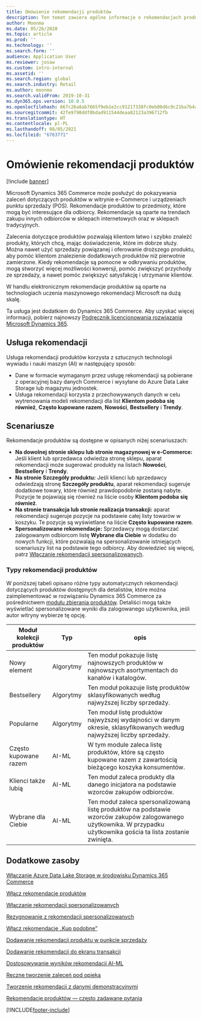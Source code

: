 ```yaml
---
title: Omówienie rekomendacji produktów
description: Ten temat zawiera ogólne informacje o rekomendacjach produktu. Rekomendacje produktów umożliwiają łatwe i szybkie znajdowanie produktów, które są potrzebne, a nawet produktów, których klient nie zamierzał pierwotnie kupić.
author: Moonma
ms.date: 05/26/2020
ms.topic: article
ms.prod: ''
ms.technology: ''
ms.search.form: ''
audience: Application User
ms.reviewer: josaw
ms.custom: intro-internal
ms.assetid: ''
ms.search.region: global
ms.search.industry: Retail
ms.author: moonma
ms.search.validFrom: 2019-10-31
ms.dyn365.ops.version: 10.0.5
ms.openlocfilehash: 667c26a8ab7665f9eb1e2cc91217338fc0eb00d6c9c21ba7b4a7e5a203e41410
ms.sourcegitcommit: 42fe9790ddf0bdad911544deaa82123a396712fb
ms.translationtype: HT
ms.contentlocale: pl-PL
ms.lasthandoff: 08/05/2021
ms.locfileid: "6763771"
---
```

# <a name="product-recommendations-overview"></a>Omówienie rekomendacji produktów

[!include [banner](includes/banner.md)]

Microsoft Dynamics 365 Commerce może posłużyć do pokazywania zaleceń dotyczących produktów w witrynie e-Commerce i urządzeniach punktu sprzedaży (POS). Rekomendacje produktów to przedmioty, które mogą być interesujące dla odbiorcy. Rekomendacje są oparte na trendach zakupu innych odbiorców w sklepach internetowych oraz w sklepach tradycyjnych.

Zalecenia dotyczące produktów pozwalają klientom łatwo i szybko znaleźć produkty, których chcą, mając doświadczenie, które im dobrze służy. Można nawet użyć sprzedaży powiązanej i oferowanie droższego produktu, aby pomóc klientom znalezienie dodatkowych produktów niż pierwotnie zamierzone. Kiedy rekomendacje są pomocne w odkrywaniu produktów, mogą stworzyć więcej możliwości konwersji, pomóc zwiększyć przychody ze sprzedaży, a nawet pomóc zwiększyć satysfakcję i utrzymanie klientów.

W handlu elektronicznym rekomendacje produktów są oparte na technologiach uczenia maszynowego rekomendacji Microsoft na dużą skalę.

Ta usługa jest dodatkiem do Dynamics 365 Commerce. Aby uzyskać więcej informacji, pobierz najnowszy [Podręcznik licencjonowania rozwiązania Microsoft Dynamics 365](https://go.microsoft.com/fwlink/?LinkId=866544).


## <a name="recommendation-service"></a>Usługa rekomendacji

Usługa rekomendacji produktów korzysta z sztucznych technologii wywiadu i nauki maszyn (AI) w następujący sposób:

- Dane w formacie wymaganym przez usługę rekomendacji są pobierane z operacyjnej bazy danych Commerce i wysyłane do Azure Data Lake Storage lub magazynu jednostek.
- Usługa rekomendacji korzysta z przechowywanych danych w celu wytrenowania modeli rekomendacji dla list **Klientom podoba się również**, **Często kupowane razem**, **Nowości**, **Bestsellery** i **Trendy**.

## <a name="scenarios"></a>Scenariusze

Rekomendacje produktów są dostępne w opisanych niżej scenariuszach:

- **Na dowolnej stronie sklepu lub stronie magazynowej w e-Commerce:** Jeśli klient lub sprzedawca odwiedza stronę sklepu, aparat rekomendacji może sugerować produkty na listach **Nowości**, **Bestsellery** i **Trendy**.
- **Na stronie Szczegóły produktu:** Jeśli klienci lub sprzedawcy odwiedzają stronę **Szczegóły produktu**, aparat rekomendacji sugeruje dodatkowe towary, które również prawdopodobnie zostaną nabyte. Pozycje te pojawiają się również na liście osoby **Klientom podoba się również**.
- **Na stronie transakcja lub stronie realizacja transakcji:** aparat rekomendacji sugeruje pozycje na podstawie całej listy towarów w koszyku. Te pozycje są wyświetlane na liście **Często kupowane razem**.
- **Spersonalizowane rekomendacje:** Sprzedawcy mogą dostarczać zalogowanym odbiorcom listę **Wybrane dla Ciebie** w dodatku do nowych funkcji, które pozwalają na spersonalizowanie istniejących scenariuszy list na podstawie tego odbiorcy. Aby dowiedzieć się więcej, patrz [Włączanie rekomendacji spersonalizowanych](personalized-recommendations.md).

### <a name="types-of-product-recommendations"></a>Typy rekomendacji produktów

W poniższej tabeli opisano różne typy automatycznych rekomendacji dotyczących produktów dostępnych dla detalistów, które można zaimplementować w rozwiązaniu Dynamics 365 Commerce za pośrednictwem [modułu zbierania produktów](product-collection-module-overview.md). Detaliści mogą także wyświetlać spersonalizowane wyniki dla zalogowanego użytkownika, jeśli autor witryny wybierze tę opcję.

| Moduł kolekcji produktów  | Typ | opis |
|----------------------------|------|-------------|
| Nowy element                        | Algorytmy | Ten moduł pokazuje listę najnowszych produktów w najnowszych asortymentach do kanałów i katalogów. |
| Bestsellery               | Algorytmy | Ten moduł pokazuje listę produktów sklasyfikowanych według najwyższej liczby sprzedaży. |
| Popularne                   | Algorytmy | Ten moduł listę produktów najwyższej wydajności w danym okresie, sklasyfikowanych według najwyższej liczby sprzedaży.  |
| Często kupowane razem | AI-ML | W tym module zaleca listę produktów, które są często kupowane razem z zawartością bieżącego koszyka konsumentów. |
| Klienci także lubią           | AI-ML | Ten moduł zaleca produkty dla danego inicjatora na podstawie wzorców zakupów odbiorców. |
| Wybrane dla Ciebie              | AI-ML | Ten moduł zaleca spersonalizowaną listę produktów na podstawie wzorców zakupów zalogowanego użytkownika. W przypadku użytkownika gościa ta lista zostanie zwinięta. |

## <a name="additional-resources"></a>Dodatkowe zasoby

[Włączanie Azure Data Lake Storage w środowisku Dynamics 365 Commerce](enable-adls-environment.md)

[Włącz rekomendacje produktów](enable-product-recommendations.md)

[Włączanie rekomendacji spersonalizowanych](personalized-recommendations.md)

[Rezygnowanie z rekomendacji spersonalizowanych](personalization-gdpr.md)

[Włącz rekomendacje „Kup podobne”](shop-similar-looks.md)

[Dodawanie rekomendacji produktu w punkcie sprzedaży](product.md)

[Dodawanie rekomendacji do ekranu transakcji](add-recommendations-control-pos-screen.md)

[Dostosowywanie wyników rekomendacji AI-ML](modify-product-recommendation-results.md)

[Ręczne tworzenie zaleceń pod opieką](create-editorial-recommendation-lists.md)

[Tworzenie rekomendacji z danymi demonstracyjnymi](product-recommendations-demo-data.md)

[Rekomendacje produktów — często zadawane pytania](faq-recommendations.md)


[!INCLUDE[footer-include](../includes/footer-banner.md)]
